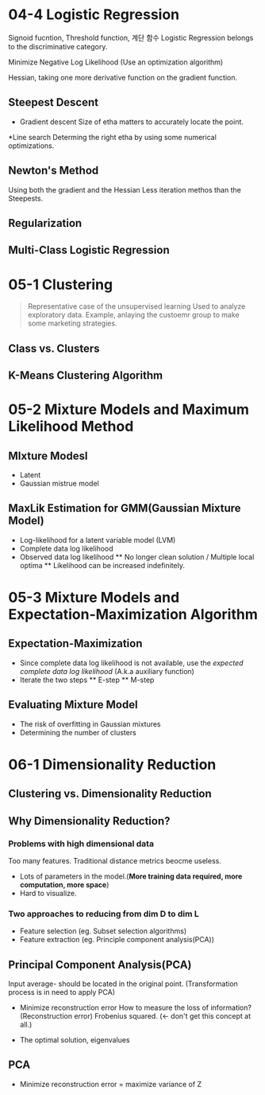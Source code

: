 
# 04-4 Logistic Regression

Signoid fucntion, Threshold function, 계단 함수
Logistic Regression belongs to the discriminative category.

Minimize Negative Log Likelihood (Use an optimization algorithm)

Hessian, taking one more derivative function on the gradient function.

## Steepest Descent

* Gradient descent
Size of etha matters to accurately locate the point.
 
*Line search
Determing the right etha by using some numerical optimizations.
 
## Newton's Method
Using both the gradient and the Hessian
Less iteration methos than the Steepests. 

## Regularization

## Multi-Class Logistic Regression


# 05-1 Clustering 

>Representative case of the unsupervised learning 
Used to analyze exploratory data.
Example, anlaying the custoemr group to make some marketing strategies.

## Class vs. Clusters

## K-Means Clustering Algorithm


# 05-2 Mixture Models and Maximum Likelihood Method

## MIxture Modesl

* Latent
* Gaussian mistrue model 

## MaxLik Estimation for GMM(Gaussian Mixture Model)

* Log-likelihood for a latent variable model (LVM)
* Complete data log likelihood
* Observed data log likelihood
** No longer clean solution / Multiple local optima
** Likelihood can be increased indefinitely.

# 05-3 Mixture Models and Expectation-Maximization Algorithm

## Expectation-Maximization
- Since complete data log likelihood is not available, use the *expected complete data log likelihood* (A.k.a auxiliary function)
- Iterate the two steps
** E-step
** M-step

## Evaluating Mixture Model
* The risk of overfitting in Gaussian mixtures
* Determining the number of clusters

# 06-1 Dimensionality Reduction

## Clustering vs. Dimensionality Reduction

## Why Dimensionality Reduction?
### Problems with high dimensional data
Too many features. 
Traditional distance metrics beocme useless.
* Lots of parameters in the model.(**More training data required, more computation, more space**)
* Hard to visualize.

### Two approaches to reducing from dim D to dim L
* Feature selection (eg. Subset selection algorithms)
* Feature extraction (eg. Principle component analysis(PCA))

## Principal Component Analysis(PCA)

Input average- should be located in the original point. (Transformation process is in need to apply PCA)

* Minimize reconstruction error
How to measure the loss of information? (Reconstruction error)
Frobenius squared. (<- don't get this concept at all.)


* The optimal solution, eigenvalues

## PCA

* Minimize reconstruction error = maximize variance of Z






